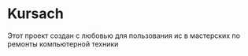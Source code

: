 # Kursach
Этот проект создан с любовью для пользования ис в мастерских по ремонты компьютерной техники
